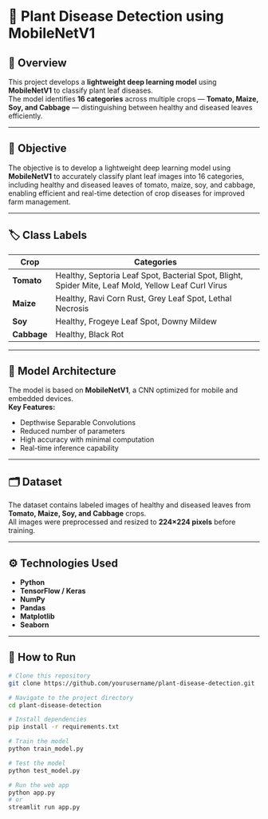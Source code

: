 # 🌿 Plant Disease Detection using MobileNetV1

## 📘 Overview
This project develops a **lightweight deep learning model** using **MobileNetV1** to classify plant leaf diseases.  
The model identifies **16 categories** across multiple crops — **Tomato, Maize, Soy, and Cabbage** — distinguishing between healthy and diseased leaves efficiently.

---

## 🎯 Objective
The objective is to develop a lightweight deep learning model using **MobileNetV1** to accurately classify plant leaf images into 16 categories, including healthy and diseased leaves of tomato, maize, soy, and cabbage, enabling efficient and real-time detection of crop diseases for improved farm management.

---

## 🏷️ Class Labels
| Crop | Categories |
|------|-------------|
| **Tomato** | Healthy, Septoria Leaf Spot, Bacterial Spot, Blight, Spider Mite, Leaf Mold, Yellow Leaf Curl Virus |
| **Maize**  | Healthy, Ravi Corn Rust, Grey Leaf Spot, Lethal Necrosis |
| **Soy**    | Healthy, Frogeye Leaf Spot, Downy Mildew |
| **Cabbage**| Healthy, Black Rot |

---

## 🧠 Model Architecture
The model is based on **MobileNetV1**, a CNN optimized for mobile and embedded devices.  
**Key Features:**
- Depthwise Separable Convolutions  
- Reduced number of parameters  
- High accuracy with minimal computation  
- Real-time inference capability  

---

## 🗂️ Dataset
The dataset contains labeled images of healthy and diseased leaves from **Tomato, Maize, Soy, and Cabbage** crops.  
All images were preprocessed and resized to **224×224 pixels** before training.

---

## ⚙️ Technologies Used
- **Python**
- **TensorFlow / Keras**
- **NumPy**
- **Pandas**
- **Matplotlib**
- **Seaborn**

---

## 🚀 How to Run

```bash
# Clone this repository
git clone https://github.com/yourusername/plant-disease-detection.git

# Navigate to the project directory
cd plant-disease-detection

# Install dependencies
pip install -r requirements.txt

# Train the model
python train_model.py

# Test the model
python test_model.py

# Run the web app
python app.py
# or
streamlit run app.py
